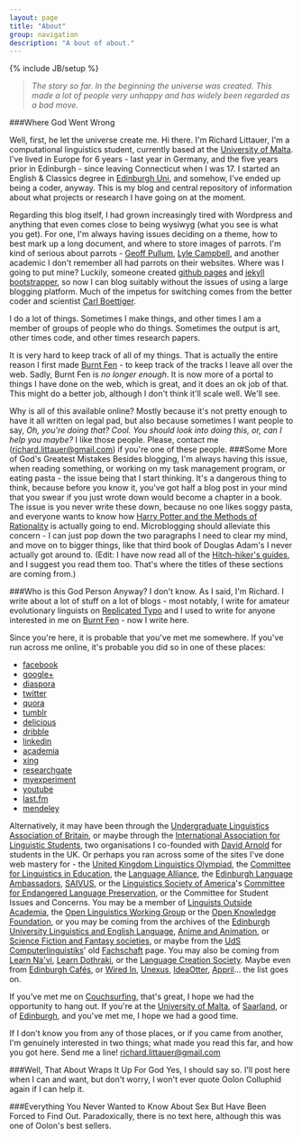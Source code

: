 ```yaml
---
layout: page
title: "About"
group: navigation
description: "A bout of about."
---
```

{% include JB/setup %}

> _The story so far. In the beginning the universe was created. This
> made a lot of people very unhappy and has widely been regarded as a
> bad move._

###Where God Went Wrong

Well, first, he let the universe create me. Hi there. I'm Richard
Littauer, I'm a computational linguistics student, currently based at
the [University of Malta](http://www.um.edu.mt/ict/). I've lived in
Europe for 6 years - last year in Germany, and the five years prior in
Edinburgh - since leaving Connecticut when I was 17. I started an
English & Classics degree in [Edinburgh Uni](http://www.ed.ac.uk/home),
and somehow, I've ended up being a coder, anyway. This is my blog and
central repository of information about what projects or research I have
going on at the moment.

Regarding this blog itself, I had grown increasingly tired with
Wordpress and anything that even comes close to being wysiwyg (what you
see is what you get). For one, I'm always having issues deciding on a
theme, how to best mark up a long document, and where to store images of
parrots. I'm kind of serious about parrots - [Geoff
Pullum](http://www.lel.ed.ac.uk/~gpullum/picture_p.html), [Lyle
Campbell](http://www2.hawaii.edu/~lylecamp/), and another academic I
don't remember all had parrots on their websites. Where was I going to
put mine? Luckily, someone created [github
pages](http://pages.github.com/) and [jekyll
bootstrapper](http://jekyllbootstrap.com/), so now I can blog suitably
without the issues of using a large blogging platform. Much of the
impetus for switching comes from the better coder and scientist [Carl
Boettiger](http://www.carlboettiger.info/).

I do a lot of things. Sometimes I make things, and other times I am a
member of groups of people who do things. Sometimes the output is art,
other times code, and other times research papers. 

It is very hard to keep track of all of my things. That is actually the
entire reason I first made [Burnt Fen](http://www.burntfen.com) - to
keep track of the tracks I leave all over the web. Sadly, Burnt Fen is
*no longer enough*. It is now more of a portal to things I have done on
the web, which is great, and it does an ok job of that. This might do a
better job, although I don't think it'll scale well. We'll see.

Why is all of this available online? Mostly because it's not pretty
enough to have it all written on legal pad, but also because sometimes I
want people to say, *Oh, you're doing that? Cool. You should look into
doing *this*, or, can I help you maybe?* I like those people. Please, contact me 
(<richard.littauer@gmail.com>) if you're one of these people. 
###Some More of God's Greatest Mistakes 
Besides blogging, I'm always
having this issue, when reading something, or working on my task
management program, or eating pasta - the issue being that I start
thinking. It's a dangerous thing to think, because before you know it,
you've got half a blog post in your mind that you swear if you just
wrote down would become a chapter in a book. The issue is you never
write these down, because no one likes soggy pasta, and everyone wants
to know how [Harry Potter and the Methods of
Rationality](http://hpmor.com/) is actually going to end. Microblogging
should alleviate this concern - I can just pop down the two paragraphs I
need to clear my mind, and move on to bigger things, like that third
book of Douglas Adam's I never actually got around to. (Edit: I have now
read all of the [Hitch-hiker's
guides](http://en.wikipedia.org/wiki/Douglas_Adams), and I suggest you
read them too. That's where the titles of these sections are coming
from.)

###Who is this God Person Anyway?
I don't know. As I said, I'm Richard. I write about a lot of stuff on a lot of
blogs - most notably, I write for amateur evolutionary linguists on [Replicated
Typo](http://www.replicatedtypo.com) and I used to write for anyone interested in me on [Burnt
Fen](http://www.burntfen.net/merecat) - now I write here. 

Since you're here, it is probable that you've met me somewhere. If
you've run across me online, it's probable you did so in one of these
places:  

* [facebook](http://www.facebook.com/richard.littauer)    
* [google+](http://gplus.to/richlitt)    
* [diaspora](https://joindiaspora.com/u/richardlitt)    
* [twitter](http://twitter.com/#!/richlitt)    
* [quora](http://www.quora.com/Richard-Littauer)    
* [tumblr](http://richfenne.tumblr.com)    
* [delicious](http://delicious.com/richlitt/)    
* [dribble](http://dribbble.com/richlitt)    
* [linkedin](http://uk.linkedin.com/pub/richard-littauer/29/576/197)    
* [academia](http://edinburgh.academia.edu/RichardLittauer)    
* [xing](https://www.xing.com/profile/Richard_Littauer)    
* [researchgate](http://www.researchgate.net/profile/Richard_Littauer/)    
* [myexperiment](http://www.myexperiment.org/users/16690.html)    
* [youtube](http://www.youtube.com/user/Rich0Fenn)    
* [last.fm](http://www.last.fm/user/RichardFenn)    
* [mendeley](http://www.mendeley.com/profiles/richard-littauer/)    

Alternatively, it may have been through the [Undergraduate Linguistics
Association of Britain](http://www.lingstudents.co.uk/), or maybe
through the [International Association for Linguistic
Students](http://www.lingstudents.org), two organisations I co-founded
with [David Arnold](https://www.linkedin.com/in/dmarnold) for students
in the UK. Or perhaps you ran across some of the sites I've done web
mastery for - the [United Kingdom Linguistics Olympiad](uklo.org), the
[Committee for Linguistics in Education](http://www.clie.org.uk), the
[Language Alliance](http://www.language-alliance.org.uk), the [Edinburgh
Language Ambassadors](http://ela.eusa.ed.ac.uk),
[SAIVUS](http://www.saivus.org), or the [Linguistics Society of
America](https://lsadc.org/)'s [Committee for Endangered Language
Preservation](http://lsacelp.org/), or the Committee for Student Issues
and Concerns. You may be a member of [Linguists Outside
Academia](http://groups.google.com/group/ling-outside), the [Open
Linguistics Working Group](http://groups.google.com/group/ling-outside)
or the [Open Knowledge Foundation](http://okfn.org/), or you may be
coming from the archives of the [Edinburgh University Linguistics and
English Language](http://langsoc.eusa.ed.ac.uk), [Anime and
Animation](http://aasoc.wordpress.com/), or [Science Fiction and Fantasy
societies](http://sesoc.eusa.ed.ac.uk/), or maybe from the [UdS
Computerlinguistiks](coli.uni-saarland.de)' old
[Fachschaft](http://www.coli.uni-saarland.de/fs-coli/Main/HomePage)
page. You may also be coming from [Learn
Na'vi](http://www.learnnavi.org), [Learn
Dothraki](http://www.dothraki.org), or the [Language Creation
Society](http://www.conlang.org). Maybe even from [Edinburgh
Cafés](http://edinburghcafes.com/), or [Wired In](http://wyrdin.com),
[Unexus](http://www.unexus.org), [IdeaOtter](http://www.ideaotter.com),
[Appril](http://www.appril.org)... the list goes on.

If you've met me on
[Couchsurfing](http://www.couchsurfing.org/people/richardlitt), that's
great, I hope we had the opportunity to hang out. If you're at the
[University of Malta](http://www.um.edu.mt/), of
[Saarland](http://www.uni-saarland.de/en/), or of
[Edinburgh](http://www.ed.ac.uk/home), and you've met me, I hope we had
a good time.

If I don't know you from any of those places, or if you came from
another, I'm genuinely interested in two things; what made you read this
far, and how you got here. Send me a line! <richard.littauer@gmail.com>

###Well, That About Wraps It Up For God
Yes, I should say so. I'll post here when I can and want, but don't worry, I
won't ever quote Oolon Colluphid again if I can help it.

###Everything You Never Wanted to Know About Sex But Have Been Forced to Find Out.
Paradoxically, there is no text here, although this was one of Oolon's
best sellers. 
